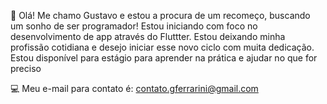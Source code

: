 :wave: Olá! Me chamo Gustavo e estou a procura de um recomeço, buscando um sonho de ser programador! Estou iniciando com foco no desenvolvimento de app através do Fluttter.
Estou deixando minha profissão cotidiana e desejo iniciar esse novo ciclo com muita dedicação. Estou disponível para estágio para aprender na prática e ajudar no que for preciso

:computer: Meu e-mail para contato é: contato.gferrarini@gmail.com

